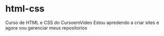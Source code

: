 # html-css
 Curso de HTML e  CSS do CursoemVideo
Estou apredendo a criar sites e agora vou gerenciar meus repositorios
